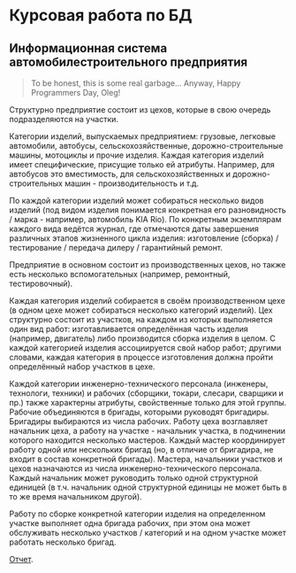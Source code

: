 # Курсовая работа по БД

## Информационная система автомобилестроительного предприятия

> To be honest, this is some real garbage...
> Anyway, Happy Programmers Day, Oleg!

Структурно предприятие состоит из цехов, которые в свою очередь подразделяются на
участки.

Категории изделий, выпускаемых предприятием: грузовые, легковые автомобили,
автобусы, сельскохозяйственные, дорожно-строительные машины, мотоциклы и прочие
изделия. Каждая категория изделий имеет специфические, присущие только ей атрибуты.
Например, для автобусов это вместимость, для сельскохозяйственных и дорожно-строительных
машин - производительность и т.д.

По каждой категории изделий может собираться несколько видов изделий (под видом
изделия понимается конкретная его разновидность / марка - например, автомобиль KIA Rio). По
конкретным экземплярам каждого вида ведётся журнал, где отмечаются даты завершения
различных этапов жизненного цикла изделия: изготовление (сборка) / тестирование / передача
дилеру / гарантийный ремонт.

Предприятие в основном состоит из производственных цехов, но также есть несколько
вспомогательных (например, ремонтный, тестировочный).

Каждая категория изделий собирается в своём производственном цехе (в одном цехе
может собираться несколько категорий изделий). Цех структурно состоит из участков, на
каждом из которых выполняется один вид работ: изготавливается определённая часть изделия
(например, двигатель) либо производится сборка изделия в целом. С каждой категорией
изделия ассоциируется свой набор работ; другими словами, каждая категория в процессе
изготовления должна пройти определённый набор участков в цехе.

Каждой категории инженерно-технического персонала (инженеры, технологи, техники)
и рабочих (сборщики, токари, слесари, сварщики и пр.) также характерны атрибуты,
свойственные только для этой группы. Рабочие объединяются в бригады, которыми руководят
бригадиры. Бригадиры выбираются из числа рабочих. Работу цеха возглавляет начальник цеха,
а работу на участке - начальник участка, в подчинении которого находится несколько мастеров.
Каждый мастер координирует работу одной или нескольких бригад (но, в отличие от
бригадира, не входит в состав конкретной бригады). Мастера, начальники участков и цехов
назначаются из числа инженерно-технического персонала. Каждый начальник может
руководить только одной структурной единицей (в т.ч. начальник одной структурной единицы
не может быть в то же время начальником другой).

Работу по сборке конкретной категории изделия на определенном участке выполняет
одна бригада рабочих, при этом она может обслуживать несколько участков / категорий и на
одном участке может работать несколько бригад. 

[Отчет](https://github.com/olerom/db-coursework/releases).
